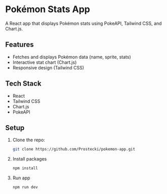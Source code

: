 # Pokémon Stats App  

A React app that displays Pokémon stats using PokeAPI, Tailwind CSS, and Chart.js.  

## Features  
- Fetches and displays Pokémon data (name, sprite, stats)  
- Interactive stat chart (Chart.js)  
- Responsive design (Tailwind CSS)  

## Tech Stack  
- React  
- Tailwind CSS  
- Chart.js  
- PokeAPI  

## Setup  
1. Clone the repo:  
   ```bash  
   git clone https://github.com/Prostecki/pokemon-app.git
   ```
2. Install packages
   ```bash
   npm install
   ```
3. Run app
   ```bash
   npm run dev
   ```
